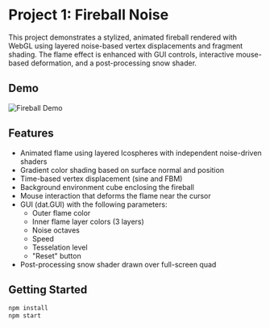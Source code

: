 # Project 1: Fireball Noise

This project demonstrates a stylized, animated fireball rendered with WebGL using layered noise-based vertex displacements and fragment shading. The flame effect is enhanced with GUI controls, interactive mouse-based deformation, and a post-processing snow shader.

## Demo
![Fireball Demo](demo/demo.gif)


## Features
- Animated flame using layered Icospheres with independent noise-driven shaders
- Gradient color shading based on surface normal and position
- Time-based vertex displacement (sine and FBM)
- Background environment cube enclosing the fireball
- Mouse interaction that deforms the flame near the cursor
- GUI (dat.GUI) with the following parameters:
  - Outer flame color
  - Inner flame layer colors (3 layers)
  - Noise octaves
  - Speed
  - Tesselation level
  - "Reset" button
- Post-processing snow shader drawn over full-screen quad


## Getting Started

```bash
npm install
npm start
